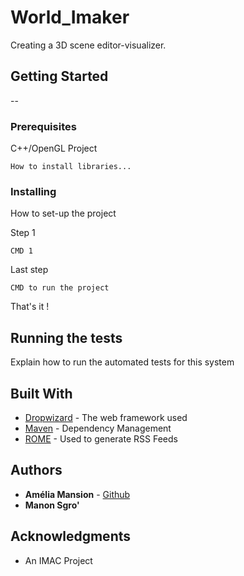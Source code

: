 # World_Imaker
Creating a 3D scene editor-visualizer.

## Getting Started

--

### Prerequisites

C++/OpenGL Project

```
How to install libraries...
```

### Installing

How to set-up the project

Step 1

```
CMD 1
```

Last step

```
CMD to run the project
```

That's it !

## Running the tests

Explain how to run the automated tests for this system

## Built With

* [Dropwizard](http://www.dropwizard.io/1.0.2/docs/) - The web framework used
* [Maven](https://maven.apache.org/) - Dependency Management
* [ROME](https://rometools.github.io/rome/) - Used to generate RSS Feeds


## Authors

* **Amélia Mansion** - [Github](https://github.com/MansionAmelia)
* **Manon Sgro'**

## Acknowledgments

* An IMAC Project
